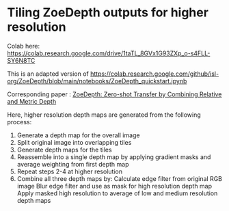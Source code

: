 # Tiling ZoeDepth outputs for higher resolution

Colab here: https://colab.research.google.com/drive/1taTL_8GVx1G93ZXp_o-s4FLL-SY6N8TC

This is an adapted version of https://colab.research.google.com/github/isl-org/ZoeDepth/blob/main/notebooks/ZoeDepth_quickstart.ipynb

Corresponding paper : [ZoeDepth: Zero-shot Transfer by Combining Relative and Metric Depth](https://arxiv.org/abs/2302.12288v1)

Here, higher resolution depth maps are generated from the following process:

1)  Generate a depth map for the overall image    
2)  Split original image into overlapping tiles    
3)  Generate depth maps for the tiles    
4)  Reassemble into a single depth map by applying gradient masks and average weighting from first depth map    
5)  Repeat steps 2-4 at higher resolution
6)  Combine all three depth maps by:
        Calculate edge filter from original RGB image
        Blur edge filter and use as mask for high resolution depth map
        Apply masked high resolution to average of low and medium resolution depth maps
